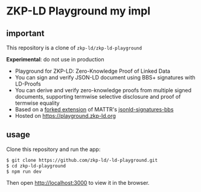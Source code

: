 # ZKP-LD Playground my impl

## important

This repository is a clone of `zkp-ld/zkp-ld-playground`

**Experimental**: do not use in production

- Playground for ZKP-LD: Zero-Knowledge Proof of Linked Data
- You can sign and verify JSON-LD document using BBS+ signatures with LD-Proofs
- You can derive and verify zero-knowledge proofs from multiple signed documents, supporting termwise selective disclosure and proof of termwise equality
- Based on a [forked extension](https://github.com/zkp-ld/jsonld-signatures-bbs) of MATTR's [jsonld-signatures-bbs](https://github.com/mattrglobal/jsonld-signatures-bbs)
- Hosted on <https://playground.zkp-ld.org>

## usage

Clone this repository and run the app:

```bash
$ git clone https://github.com/zkp-ld/-ld-playground.git
$ cd zkp-ld-playground
$ npm run dev
```

Then open [http://localhost:3000](http://localhost:3000) to view it in the browser.
